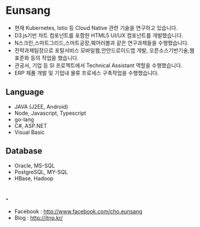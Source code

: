 # Eunsang 

* 현재 Kubernetes, Istio 등 Cloud Native 관련 기술을 연구하고 있습니다.
* D3.js기반 차트 컴포넌트를 포함한 HTML5 UI/UX 컴포넌트를 개발했습니다.
* N스크린,스마트그리드,스마트공장,웨어러블과 같은 연구과제들을 수행했습니다.
* 전략과제팀장으로 포탈서비스 모바일웹,안안드로이드앱 개발, 오픈소스기반기술,웹표준화 등의 작업을 했습니다.
* 관공서, 기업 등 SI 프로젝트에서 Technical Assistant 역할을 수행했습니다.
* ERP 제품 개발 및 기업내 물류 프로세스 구축작업을 수행했습니다.

## Language

* JAVA (J2EE, Android)
* Node, Javascript, Typescript
* go-lang
* C#, ASP.NET
* Visual Basic

## Database

* Oracle, MS-SQL
* PostgreSQL, MY-SQL
* HBase, Hadoop


## .

* Facebook : http://www.facebook.com/cho.eunsang
* Blog : http://itnp.kr/
